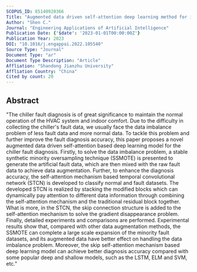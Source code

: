 ```yaml
---
SCOPUS_ID: 85140920366
Title: "Augmented data driven self-attention deep learning method for imbalanced fault diagnosis of the HVAC chiller"
Author: "Shen C."
Journal: "Engineering Applications of Artificial Intelligence"
Publication Date: {'$date': '2023-01-01T00:00:00Z'}
Publication Year: 2023
DOI: "10.1016/j.engappai.2022.105540"
Source Type: "Journal"
Document Type: "ar"
Document Type Description: "Article"
Affliation: "Shandong Jianzhu University"
Affliation Country: "China"
Cited by count: 20
---
```


## Abstract
"The chiller fault diagnosis is of great significance to maintain the normal operation of the HVAC system and indoor comfort. Due to the difficulty in collecting the chiller's fault data, we usually face the data imbalance problem of less fault data and more normal data. To tackle this problem and further improve the fault diagnosis accuracy, this paper proposes a novel augmented data driven self-attention based deep learning model for the chiller fault diagnosis. Firstly, to solve the data imbalance problem, a stable synthetic minority oversampling technique (SSMOTE) is presented to generate the artificial fault data, which are then mixed with the raw fault data to achieve data augmentation. Further, to enhance the diagnosis accuracy, the self-attention mechanism based temporal convolutional network (STCN) is developed to classify normal and fault datasets. The developed STCN is realized by stacking the modified blocks which can dynamically pay attention to different data information through combining the self-attention mechanism and the traditional residual block together. What is more, in the STCN, the skip connection structure is added to the self-attention mechanism to solve the gradient disappearance problem. Finally, detailed experiments and comparisons are performed. Experimental results show that, compared with other data augmentation methods, the SSMOTE can complete a large scale expansion of the minority fault datasets, and its augmented data have better effect on handling the data imbalance problem. Moreover, the skip self-attention mechanism based deep learning model can achieve better diagnosis accuracy compared with some popular deep and shallow models, such as the LSTM, ELM and SVM, etc."
